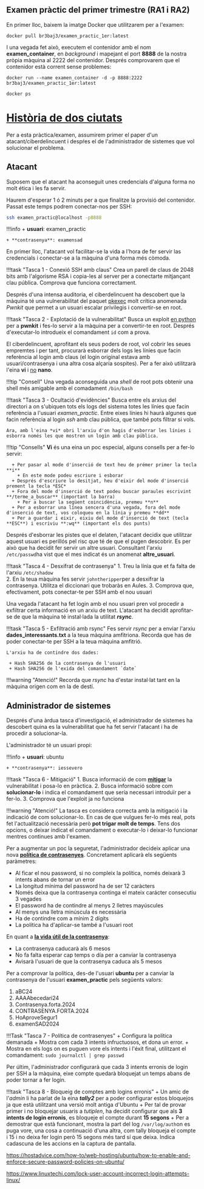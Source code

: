 ## Examen pràctic del primer trimestre (RA1 i RA2)

En primer lloc, baixem la imatge Docker que utilitzarem per a l'examen:

```console
docker pull br3baj3/examen_practic_1er:latest
```

I una vegada fet això, executem el contenidor amb el nom **examen_container**, en *background* i mapejant el port **8888** de la nostra pròpia màquina al 2222 del contenidor. Després comprovarem que el contenidor està corrent sense problemes:

```console
docker run --name examen_container -d -p 8888:2222 br3baj3/examen_practic_1er:latest

docker ps
```
# [Història de dos ciutats](https://www.filmaffinity.com/es/film229121.html)

Per a esta pràctica/examen, assumirem primer el paper d'un atacant/ciberdelincuent i despŕes el de l'administrador de sistemes que vol solucionar el problema.

## Atacant

Suposem que el atacant ha aconseguit unes credencials d'alguna forma no molt ética i les fa servir.

Haurem d'esperar 1 ó 2 minuts per a que finalitze la provisió del contenidor. Passat este temps podrem conectar-nos per SSH: 

```bash
ssh examen_practic@localhost -p8888
```
!!!info
    + **usuari**: examen_practic
  
    + **contrasenya**: examensad

En primer lloc, l'atacant vol facilitar-se la vida a l'hora de fer servir las credencials i conectar-se a la màquina d'una forma més còmoda.

!!!task "Tasca 1 - Conexió SSH amb claus"
    Crea un parell de claus de 2048 bits amb l'algorisme RSA i copia-les al server per a conectarte mitjançant clau pública. Comprova que funciona correctament.


Després d'una intensa auditoria, el ciberdelincuent ha descobert que la màquina té una vulnerabilitat del paquet <u>pkexec</u> molt crítica anomenada *Pwnkit* que permet a un usuari escalar privilegis i convertir-se en root.

!!!task "Tasca 2 - Explotació de la vulnerabilitat"
    Busca un exploit <u>en python</u> per a **pwnkit** i fes-lo servir a la màquina per a convertir-te en root. Després d'executar-lo introdueix el comandament `id` com a prova.

El ciberdelincuent, aprofitant els seus poders de root, vol cobrir les seues empremtes i per tant, procurarà esborrar dels logs les línies que facin referència al login amb claus (el login original estava amb usuari/contrasenya i una altra cosa alçaría sospites). Per a fer això utilitzarà l'eina **vi** i <u>no</u> **nano**.

!!!tip "Consell"
    Una vegada aconseguida una *shell* de root pots obtenir una shell més amigable amb el comadament  `/bin/bash`

!!!task "Tasca 3 - Ocultació d'evidències"
    Busca entre els arxius del directori a on s'ubiquen tots els logs del sistema totes les línies que facin referència a l'usuari *examen_practic*. Entre eixes línies hi haurà algunes que facin referència al login *ssh* amb clau pública, que també pots filtrar si vols.

    Ara, amb l'eina *vi* obri l'arxiu d'on hagis d'esborrar les línies i esborra només les que mostren un login amb clau pública.

!!!tip "Consells"
    **Vi** és una eina un poc especial, alguns consells per a fer-lo servir:

      + Per pasar al mode d'inserció de text heu de prémer primer la tecla **i**
        + En este mode podeu escriure i esborar
      + Després d'escriure lo desitjat, heu d'eixir del mode d'inserció prement la tecla *ESC*
      + Fora del mode d'inserció de text podeu buscar paraules escrivint **/terme_a_buscar** (important la barra)
        + Per a buscar la següent coincidència, premeu **n**
      + Per a esborrar una línea sencera d'una vegada, fora del mode d'inserció de text, vos coloqueu en la línia y premeu **dd**
      + Per a guardar i eixir, eixiu del mode d'inserció de text (tecla **ESC**) i escriviu **:wq** (important els dos punts)

Després d'esborrar les pistes que el delaten, l'atacant decidix que utilitzar aquest usuari es perillós pel risc que té de que el pugen descobrir. Es per això que ha decidit fer servir un altre usuari. Consultant l'arxiu `/etc/passwd`ha vist que el mes indicat és un anomenat **altre_usuari**.

!!!task "Tasca 4 - Desxifrat de contrasenya"
    1. Treu la línia que et fa falta de l'arxiu `/etc/shadow`    
    2. En la teua màquina fes servir `johntheripper`per a desxifrar la contrasenya. Utilitza el diccionari que trobaràs en Aules.
    3. Comprova que, efectivament, pots conectar-te per SSH amb el nou usuari

Una vegada l'atacant ha fet login amb el nou usuari pren vol procedir a exfiltrar certa informació en un arxiu de text. L'atacant ha decidit aprofitar-se de que la màquina té instal·lada la utilitat ***rsync***.

!!!task "Tasca 5 - Exfiltració amb rsync"
    Fes servir *rsync* per a enviar l'arxiu **dades_interessants.txt** a la teua màquina amfitriona. Recorda que has de poder conectar-te per SSH a la teua màquina amfitrió.

    L'arxiu ha de contindre dos dades:

     + Hash SHA256 de la contrasenya de l'usuari
     + Hash SHA256 de l'exida del comandament `date`
  
!!!warning  "Atenció!"
    Recorda que *rsync* ha d'estar instal·lat tant en la màquina origen com en la de destí.

## Administrador de sistemes

Després d'una àrdua tasca d'investigació, el administrador de sistemes ha descobert quina es la vulnerabilitat que ha fet servir l'atacant i ha de procedir a solucionar-la.

L'administrador té un usuari propi:

!!!info
    + **usuari**: ubuntu
  
    + **contrasenya**: iessevero


!!!task "Tasca 6 - Mitigació"
    1. Busca informació de com **<u>mitigar</u>** la vulnerabilitat i posa-lo en pràctica.
    2. Busca informació sobre com **solucionar-lo** i indica el comandament que sería necessari introduïr per a fer-lo.
    3. Comprova que l'exploit ja no funciona



!!!warning "Atenció!"
    La tasca es considera correcta amb la mitigació i la indicació de com solucionar-lo. En cas de que vulgues fer-lo més real, pots fet l'actualització necessària però **pot trigar molt de temps**. Tens dos opcions, o deixar indicat el comandament o executar-lo i deixar-lo funcionar mentres continues amb l'examen.



Per a augmentar un poc la seguretat, l'administrador decideix aplicar una nova **<u>política de contrasenyes</u>**. Concretament aplicarà els següents paràmetres:

+ Al ficar el nou password, si no compleix la política, només deixarà 3 intents abans de tornar un error
+ La longitud mínima del password ha de ser 12 caràcters
+ Només deixa que la contrasenya continga el mateix carácter consecutiu 3 vegades
+ El password ha de contindre al menys 2 lletres mayúscules
+ Al menys una lletra minúscula és necessària
+ Ha de contindre com a mínim 2 dígits
+ La política ha d'aplicar-se també a l'usuari root

En quant a **<u>la vida útil de la contrasenya</u>**:

+ La contrasenya caducarà als 6 mesos
+ No fa falta esperar cap temps o día per a canviar la contrasenya
+ Avisarà l'usuari de que la contrasenya caduca als 5 mesos

Per a comprovar la política, des-de l'usuari **ubuntu** per a canviar la contrasenya de l'usuari **examen_practic** pels següents valors:

1. aBC24
2. AAAAbecedari24
3. Contrasenya.forta.2024
4. CONTRASENYA.FORTA.2024
5. HoAproveSegur1
6. examenSAD2024

!!!Task "Tasca 7 - Política de contrasenyes"
    + Configura la política demanada
    + Mostra com cada 3 intents infructuosos, et dona un error.
    + Mostra en els logs on es puguen vore els intents i l'éxit final, utilitzant el comandament: `sudo journalctl | grep passwd`


Per últim, l'administrador configurarà que cada 3 intents erronis de login per SSH a la màquina, eixe compte quedarà bloquejat un temps abans de poder tornar a fer login.

!!!task "Tasca 8 - Bloqueig de comptes amb logins erronis"
    + Un amic de l'*admin* li ha parlat de la eina ***tally2*** per a poder configurar estos bloquejos ja que està utilitzant una versió molt antiga d'Ubuntu
    + Per tal de provar primer i no bloquejar usuaris a *tutiplen*, ha decidit configurar que als **3 intents de login erronis**, es bloqueje el compte durant **15 segons**
    + Per a demostrar que està funcionant, mostra la part del log  `/var/log/auth`on es puga vore, una cosa a continuació d'una altra, com tally bloqueja el compte i 15 i no deixa fer login però 15 segons més tard sí que deixa. Indica cadascuna de les accions en la captura de pantalla.
  


https://hostadvice.com/how-to/web-hosting/ubuntu/how-to-enable-and-enforce-secure-password-policies-on-ubuntu/

https://www.linuxtechi.com/lock-user-account-incorrect-login-attempts-linux/
